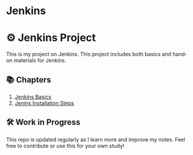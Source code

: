 # Jenkins

# ⚙️ Jenkins Project

This is my project on Jenkins. This project includes both basics and hand-on materials for Jenkins.

## 📚 Chapters

1. [Jenkins Basics](01-jenkins-basics.md)
2. [Jenins Installation Steps](02-jenkins-installation.md)

## 🛠️ Work in Progress

This repo is updated regularly as I learn more and improve my notes. Feel free to contribute or use this for your own study!
